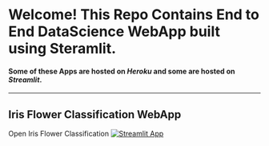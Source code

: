 # Welcome! This Repo Contains End to End DataScience WebApp built using Steramlit.

#### Some of these Apps are hosted on **_Heroku_** and some are hosted on **_Streamlit_**.

---

## Iris Flower Classification WebApp

Open Iris Flower Classification [![Streamlit App](https://static.streamlit.io/badges/streamlit_badge_black_white.svg)](https://iris-flower-classification-rvi.herokuapp.com/)
